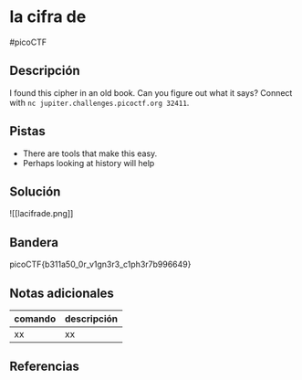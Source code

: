 # la cifra de
#picoCTF 
## Descripción
I found this cipher in an old book. Can you figure out what it says? Connect with `nc jupiter.challenges.picoctf.org 32411`.

## Pistas 
+ There are tools that make this easy.
+ Perhaps looking at history will help

## Solución
![[lacifrade.png]]
## Bandera
picoCTF{b311a50_0r_v1gn3r3_c1ph3r7b996649}

## Notas adicionales
| comando | descripción |
|------------|---------------|
| xx | xx |

## Referencias
